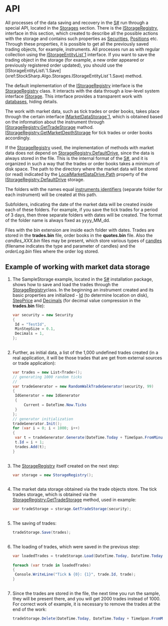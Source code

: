 # API

All processes of the data saving and recovery in the [S\#](StockSharpAbout.md) run through a special API, located in the [Storages](xref:StockSharp.Algo.Storages) section. There is the [IStorageRegistry](xref:StockSharp.Algo.Storages.IStorageRegistry), interface in this section, which created to describe all the possible actions with the storage and contains such properties as [Securities](xref:StockSharp.Algo.Storages.IEntityRegistry.Securities), [Positions](xref:StockSharp.Algo.Storages.IEntityRegistry.Positions) etc. Through these properties, it is possible to get all the previously saved trading objects, for example, instruments. All processes run as with regular collection using the [IStorageEntityList\`1](xref:StockSharp.Algo.Storages.IStorageEntityList`1) interface. If you want to save the trading object in the storage (for example, a new order appeared or previously registered order updated), you should use the [IStorageEntityList\`1.Save](xref:StockSharp.Algo.Storages.IStorageEntityList`1.Save) method.

The default implementation of the [IStorageRegistry](xref:StockSharp.Algo.Storages.IStorageRegistry) interface is the [StorageRegistry](xref:StockSharp.Algo.Storages.StorageRegistry) class. It interacts with the data through a low\-level system interface [IStorage](xref:Ecng.Serialization.IStorage). This interface provides a transparent work with [databases](StoragesDatabase.md), hiding details.

The work with market data, such as tick trades or order books, takes place through the certain interface [IMarketDataStorage\`1](xref:StockSharp.Algo.Storages.IMarketDataStorage`1), which is obtained based on the information about the instrument through [IStorageRegistry.GetTradeStorage](xref:StockSharp.Algo.Storages.IStorageRegistry.GetTradeStorage) mathod. [IStorageRegistry.GetMarketDepthStorage](xref:StockSharp.Algo.Storages.IStorageRegistry.GetMarketDepthStorage) for tick trades or order books accordingly.

If the [StorageRegistry](xref:StockSharp.Algo.Storages.StorageRegistry) used, the implementation of methods with market data does not depend on [StorageRegistry.DefaultDrive](xref:StockSharp.Algo.Storages.StorageRegistry.DefaultDrive), since the data is always stored in the file. This is the internal format of the [S\#](StockSharpAbout.md), and it is organized in such a way that the trades or order books takes a minimum of disk space. The path to the directory where the market data will be stored (or read) indicated by the [LocalMarketDataDrive.Path](xref:StockSharp.Algo.Storages.LocalMarketDataDrive.Path) property of the [IStorageRegistry.DefaultDrive](xref:StockSharp.Algo.Storages.IStorageRegistry.DefaultDrive) storage.

The folders with the names equal [instruments identifiers](SecurityId.md) (separate folder for each instrument) will be created at this path.

Subfolders, indicating the date of the market data will be created inside each of these folders. For example, if you save the tick trades for a period of 3 days, then three separate folders with dates will be created. The format of the folder name is always fixed as yyyy\_MM\_dd.

Files with the bin extension are inside each folder with dates. Trades are stored in the **trades.bin** file, order books in the **quotes.bin** file. Also the *candles\_XXX.bin* files may be present, which store various types of [candles](Candles.md) (filename indicates the type and parameter of candles) and the *orderLog.bin* files where the order log stored.

## Example of working with market data storage

1. The SampleStorage example, located in the [S\#](StockSharpAbout.md) installation package, shows how to save and load the trades through the [StorageRegistry](xref:StockSharp.Algo.Storages.StorageRegistry)class. In the beginning an instrument created and its basic properties are initialized \- [Id](xref:StockSharp.BusinessEntities.Security.Id) (to determine location on disk), [StepPrice](xref:StockSharp.BusinessEntities.Security.StepPrice) and [Decimals](xref:StockSharp.BusinessEntities.Security.Decimals) (for decimal value compression in the **trades.bin** file):

   ```cs
   var security = new Security
   {
   	Id = "TestId",
   	MinStepSize = 0.1,
   	Decimals = 1,
   };
   					
   ```
2. Further, as initial data, a list of the 1,000 undefined trades created (in a real application, it will be those trades that are get from external sources or trade application):

   ```cs
   var trades = new List<Trade>();
   // generating 1000 random ticks
   //
   var tradeGenerator = new RandomWalkTradeGenerator(security, 99)
   {
   	IdGenerator = new IdGenerator
   	{
   		Current = DateTime.Now.Ticks
   	}
   };
   // generator initialization
   tradeGenerator.Init();
   for (var i = 0; i < 1000; i++)
   {
   	var t = tradeGenerator.Generate(DateTime.Today + TimeSpan.FromMinutes(i));
   	t.Id = i + 1;
   	trades.Add(t);
   }
   					
   ```
3. The [StorageRegistry](xref:StockSharp.Algo.Storages.StorageRegistry) itself created on the next step:

   ```cs
   var storage = new StorageRegistry();
   					
   ```
4. The market data storage obtained via the trade objects store. The tick trades storage, which is obtained via the [StorageRegistry.GetTradeStorage](xref:StockSharp.Algo.Storages.StorageRegistry.GetTradeStorage) method, used in example:

   ```cs
   var tradeStorage = storage.GetTradeStorage(security);
   					
   ```
5. The saving of trades:

   ```cs
   tradeStorage.Save(trades);
   					
   ```
6. The loading of trades, which were saved in the previous step:

   ```cs
   var loadedTrades = tradeStorage.Load(DateTime.Today, DateTime.Today + TimeSpan.FromMinutes(1000));
    	  
   foreach (var trade in loadedTrades)
   {
   	Console.WriteLine("Tick № {0}: {1}", trade.Id, trade);
   }
   					
   ```
7. Since the trades are stored in the file, the next time you run the sample, they will be present there, and you will get 2000 trades instead of 1000. For correct work of example, it is necessary to remove the trades at the end of the work:

   ```cs
   tradeStorage.Delete(DateTime.Today, DateTime.Today + TimeSpan.FromMinutes(1000));
   					
   ```
